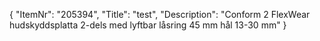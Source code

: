 {
  "ItemNr": "205394",
  "Title": "test",
  "Description": "Conform 2 FlexWear hudskyddsplatta 2-dels med lyftbar låsring 45 mm hål 13-30 mm"
}